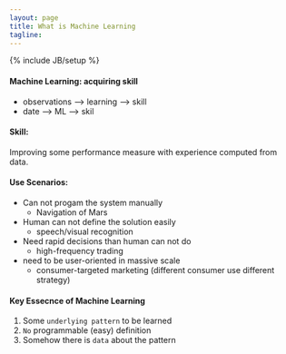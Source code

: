 ```yaml
---
layout: page
title: What is Machine Learning
tagline: 
---
```

{% include JB/setup %}


#### Machine Learning: acquiring skill
- observations --> learning --> skill
- date --> ML --> skil

#### Skill:
Improving some performance measure with experience computed from data.

#### Use Scenarios:
- Can not progam the system manually
    - Navigation of Mars
- Human can not define the solution easily
    - speech/visual recognition
- Need rapid decisions than human can not do
    - high-frequency trading
- need to be user-oriented in massive scale
    - consumer-targeted marketing (different consumer use different strategy)

#### Key Essecnce of Machine Learning
1. Some `underlying pattern` to be learned
2. `No` programmable (easy) definition
3. Somehow there is `data` about the pattern
